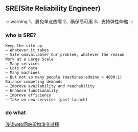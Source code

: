 ## SRE(Site Reliability Engineer)


::: warning
1、避免单点故障
2、确保高可用
3、支持弹性伸缩
:::

### who is SRE?
```
Keep the site up
– Whatever it takes
– Site unavailable? Our problem, whatever the reason
Work at a Large Scale
– Many services
– Lots of data
– Many machines
– But not so many people (machines:admins > 4000:1)
Balance competing demands
– Improve availability and reachability
– Enhance functionality
– Improve efficiency
– Take on new services (post-launch)
```

### do what
[浅谈web网站架构演变过程](ttps://www.cnblogs.com/xiaoMzjm/p/5223799.html)